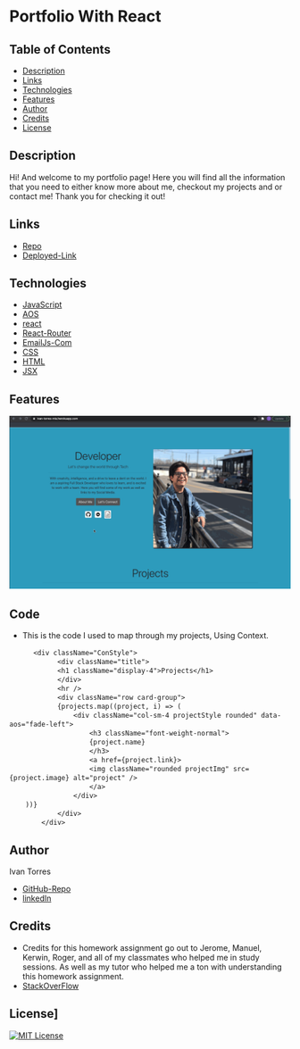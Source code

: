 # Portfolio With React

## Table of Contents
* [Description](#Description)
* [Links](#Links)
* [Technologies](#Technologies)
* [Features](#Features)
* [Author](#Author)
* [Credits](#Credits)
* [License](#License)

## Description 
Hi! And welcome to my portfolio page! Here you will find all the information that you need to either know more about me, checkout my projects and or contact me! Thank you for checking it out! 

## Links
* [Repo](https://github.com/IvanTorresMia/Portfolio-React-itorres)
* [Deployed-Link](https://ivan-torres-mia.herokuapp.com/)

## Technologies
* [JavaScript](https://www.w3schools.com/js/)
* [AOS](https://michalsnik.github.io/aos/)
* [react](https://reactjs.org/)
* [React-Router](https://reactrouter.com/)
* [EmailJs-Com](https://dashboard.emailjs.com)
* [CSS](https://www.w3schools.com/css/)
* [HTML](https://www.w3schools.com/html/)
* [JSX](https://reactjs.org/docs/introducing-jsx.html)



## Features
![Gif](./reactportfolio.gif)

## Code

* This is the code I used to map through my projects, Using Context.
```
      <div className="ConStyle">
            <div className="title">
            <h1 className="display-4">Projects</h1>
            </div>
            <hr />
            <div className="row card-group">
            {projects.map((project, i) => (
                <div className="col-sm-4 projectStyle rounded" data-aos="fade-left">
                    <h3 className="font-weight-normal">
                    {project.name}
                    </h3>
                    <a href={project.link}>
                    <img className="rounded projectImg" src={project.image} alt="project" />
                    </a>
                </div>
    ))}
            </div>
        </div>
  ```


## Author
Ivan Torres
* [GitHub-Repo]()
* [linkedIn](www.linkedin.com/in/ivan-torres-0828931b2)

## Credits
* Credits for this homework assignment go out to Jerome, Manuel, Kerwin, Roger, and all of my classmates who helped me in study sessions. As well as my tutor who helped me a ton with understanding this homework assignment. 
* [StackOverFlow](https://stackoverflow.com/)




## License]
[![MIT License](https://img.shields.io/badge/License-MIT-blue.svg)](https://www.mit.edu/~amini/LICENSE.md)